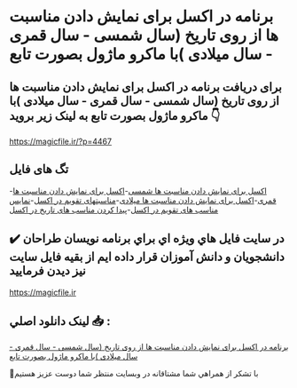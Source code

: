 # برنامه در اکسل برای نمایش دادن مناسبت ها از روی تاریخ (سال شمسی - سال قمری - سال میلادی )با ماکرو ماژول بصورت تابع

## برای دریافت برنامه در اکسل برای نمایش دادن مناسبت ها از روی تاریخ (سال شمسی - سال قمری - سال میلادی )با ماکرو ماژول بصورت تابع به لینک زیر بروید 👇

https://magicfile.ir/?p=4467

## تگ های فایل

-[اکسل برای نمایش دادن مناسبت ها شمسی](https://magicfile.ir/product/%d8%a7%da%a9%d8%b3%d9%84-%d9%86%d9%85%d8%a7%db%8c%d8%b4-%d8%af%d8%a7%d8%af%d9%86-%d9%85%d9%86%d8%a7%d8%b3%d8%a8%d8%aa-%d9%87%d8%a7-%d8%a7%d8%b2-%d8%b1%d9%88%db%8c-%d8%aa%d8%a7%d8%b1%db%8c%d8%ae/)-[اکسل برای نمایش دادن مناسبت ها قمری](https://magicfile.ir/product/%d8%a7%da%a9%d8%b3%d9%84-%d9%86%d9%85%d8%a7%db%8c%d8%b4-%d8%af%d8%a7%d8%af%d9%86-%d9%85%d9%86%d8%a7%d8%b3%d8%a8%d8%aa-%d9%87%d8%a7-%d8%a7%d8%b2-%d8%b1%d9%88%db%8c-%d8%aa%d8%a7%d8%b1%db%8c%d8%ae/)-[اکسل برای نمایش دادن مناسبت ها میلادی](https://magicfile.ir/product/%d8%a7%da%a9%d8%b3%d9%84-%d9%86%d9%85%d8%a7%db%8c%d8%b4-%d8%af%d8%a7%d8%af%d9%86-%d9%85%d9%86%d8%a7%d8%b3%d8%a8%d8%aa-%d9%87%d8%a7-%d8%a7%d8%b2-%d8%b1%d9%88%db%8c-%d8%aa%d8%a7%d8%b1%db%8c%d8%ae/)-[مناسبتهای تقویم در اکسل](https://magicfile.ir/product/%d8%a7%da%a9%d8%b3%d9%84-%d9%86%d9%85%d8%a7%db%8c%d8%b4-%d8%af%d8%a7%d8%af%d9%86-%d9%85%d9%86%d8%a7%d8%b3%d8%a8%d8%aa-%d9%87%d8%a7-%d8%a7%d8%b2-%d8%b1%d9%88%db%8c-%d8%aa%d8%a7%d8%b1%db%8c%d8%ae/)-[نمایس مناسب های تقویم در اکسل](https://magicfile.ir/product/%d8%a7%da%a9%d8%b3%d9%84-%d9%86%d9%85%d8%a7%db%8c%d8%b4-%d8%af%d8%a7%d8%af%d9%86-%d9%85%d9%86%d8%a7%d8%b3%d8%a8%d8%aa-%d9%87%d8%a7-%d8%a7%d8%b2-%d8%b1%d9%88%db%8c-%d8%aa%d8%a7%d8%b1%db%8c%d8%ae/)-[پیدا کردن مناسب های تاریخ در اکسل](https://magicfile.ir/product/%d8%a7%da%a9%d8%b3%d9%84-%d9%86%d9%85%d8%a7%db%8c%d8%b4-%d8%af%d8%a7%d8%af%d9%86-%d9%85%d9%86%d8%a7%d8%b3%d8%a8%d8%aa-%d9%87%d8%a7-%d8%a7%d8%b2-%d8%b1%d9%88%db%8c-%d8%aa%d8%a7%d8%b1%db%8c%d8%ae/)

## ✔️ در سايت فايل هاي ويژه اي براي برنامه نويسان طراحان دانشجويان و دانش آموزان قرار داده ايم از بقيه فايل سايت نيز ديدن فرماييد

https://magicfile.ir


## لينک دانلود اصلي 📥 :

[برنامه در اکسل برای نمایش دادن مناسبت ها از روی تاریخ (سال شمسی - سال قمری - سال میلادی )با ماکرو ماژول بصورت تابع](https://magicfile.ir/product/%d8%a7%da%a9%d8%b3%d9%84-%d9%86%d9%85%d8%a7%db%8c%d8%b4-%d8%af%d8%a7%d8%af%d9%86-%d9%85%d9%86%d8%a7%d8%b3%d8%a8%d8%aa-%d9%87%d8%a7-%d8%a7%d8%b2-%d8%b1%d9%88%db%8c-%d8%aa%d8%a7%d8%b1%db%8c%d8%ae/) 


🙏با تشکر از همراهي شما مشتاقانه در وبسایت منتظر شما دوست عزیز هستیم

